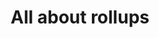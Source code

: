 ---
posted: true
guid: "ABA3A94B-125A-40CC-A5C4-4BC3276C69AB"
title: "All about rollups"
subtitle: ""
description: "Explore the limits of Ethereum and learn about optimistic and zero-knowledge proof rollups. Discover the major limitation of ZKP and its impact on NFTs."
time: "2022-07-26 18:00:00 -0500"
itunes-explicit: false
itunes-episode: 34
itunes-episodeType: full

# More info
youtube-full: https://youtu.be/CJxTg3nzm2w
discussion: https://twitter.com/fulldecent/status/1552130694725439490

# Timeline
timeline:
  - seconds: 0
    title: Intro
  - seconds: 47
    title: Limits of Ethereum (Mainnet)
  - seconds: 73
    title: Is Ethereum itsef a rollup?
  - seconds: 135
    title: Optimistic rollups
  - seconds: 393
    title: Zero-knowledge proof rollups
  - seconds: 734
    title: ZKP on Ethereum
  - seconds: 758
    title: The major limitation of ZKP
  - seconds: 871
    title: ZKP toxic waste
  - seconds: 1486
    title: ZKP to move NFTs
  - seconds: 1790
    title: QR codes and NFTs really change the world


# File information
enclosure-url: "https://media.phor.net/csh/2022-07-26-episode-34.m4a"
enclosure-length: 43336059
enclosure-type: "audio/x-m4a"
itunes-duration: 1974

# CSH information
badges: []
---